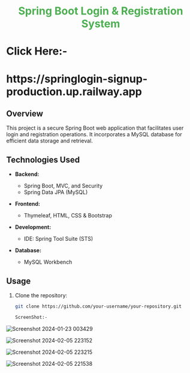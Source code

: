 <h1 align="center" style="color: #4CAF50;">Spring Boot Login & Registration System</h1>
<h1>Click Here:-<h1> https://springlogin-signup-production.up.railway.app</h1>

## Overview

This project is a secure Spring Boot web application that facilitates user login and registration operations. It incorporates a MySQL database for efficient data storage and retrieval.

## Technologies Used

- **Backend:**
  - Spring Boot, MVC, and Security
  - Spring Data JPA (MySQL)

- **Frontend:**
  - Thymeleaf, HTML, CSS & Bootstrap

- **Development:**
  - IDE: Spring Tool Suite (STS)

- **Database:**
  - MySQL Workbench
 
## Usage

1. Clone the repository:
   ```bash
   git clone https://github.com/your-username/your-repository.git

   ScreenShot:-
![Screenshot 2024-01-23 003429](https://github.com/sdhage1502/Spring-SignEase/assets/124684965/822a4b2f-f565-484e-8661-6c0e20e5c58b)

![Screenshot 2024-02-05 223152](https://github.com/sdhage1502/Spring-SignEase/assets/124684965/bbfe82d9-8a03-434b-b985-5ef6b0002d58)

![Screenshot 2024-02-05 223215](https://github.com/sdhage1502/Spring-SignEase/assets/124684965/8c1d1647-6364-4f91-8f7f-3342d67c475e)

![Screenshot 2024-02-05 221538](https://github.com/sdhage1502/Spring-SignEase/assets/124684965/f3da1625-5b29-45fb-a9f3-bcd83a94efb1)
